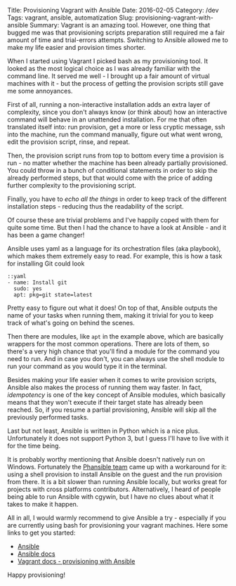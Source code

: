 Title: Provisioning Vagrant with Ansible
Date: 2016-02-05
Category: /dev
Tags: vagrant, ansible, automatization
Slug: provisioning-vagrant-with-ansible
Summary: Vagrant is an amazing tool. However, one thing that bugged me was that provisioning scripts preparation still required me a fair amount of time and trial-errors attempts. Switching to Ansible allowed me to make my life easier and provision times shorter.


When I started using Vagrant I picked bash as my provisioning tool. It looked as the most logical choice as I was already familiar with the command line. It served me well - I brought up a fair amount of virtual machines with it - but the process of getting the provision scripts still gave me some annoyances.

First of all, running a non-interactive installation adds an extra layer of complexity, since you don't always know (or think about) how an interactive command will behave in an unattended installation. For me that often translated itself into: run provision, get a more or less cryptic message, ssh into the machine, run the command manually, figure out what went wrong, edit the provision script, rinse, and repeat.

Then, the provision script runs from top to bottom every time a provision is run - no matter whether the machine has been already partially provisioned. You could throw in a bunch of conditional statements in order to skip the already performed steps, but that would come with the price of adding further complexity to the provisioning script.

Finally, you have to _echo all the things_ in order to keep track of the different installation steps - reducing thus the readability of the script.

Of course these are trivial problems and I've happily coped with them for quite some time. But then I had the chance to have a look at Ansible - and it has been a game changer!

Ansible uses yaml as a language for its orchestration files (aka playbook), which makes them extremely easy to read. For example, this is how a task for installing Git could look

    ::yaml
    - name: Install git
      sudo: yes
      apt: pkg=git state=latest

Pretty easy to figure out what it does! On top of that, Ansible outputs the name of your tasks when running them, making it trivial for you to keep track of what's going on behind the scenes.

Then there are modules, like `apt` in the example above, which are basically wrappers for the most common operations. There are lots of them, so there's a very high chance that you'll find a module for the command you need to run. And in case you don't, you can always use the shell module to run your command as you would type it in the terminal.

Besides making your life easier when it comes to write provision scripts, Ansible also makes the process of running them way faster. In fact, _idempotency_ is one of the key concept of Ansible modules, which basically means that they won't execute if their target state has already been reached. So, if you resume a partial provisioning, Ansible will skip all the previously performed tasks.

Last but not least, Ansible is written in Python which is a nice plus. Unfortunately it does not support Python 3, but I guess I'll have to live with it for the time being.

It is probably worthy mentioning that Ansible doesn't natively run on Windows. Fortunately the [Phansible team](http://phansible.com) came up with a workaround for it: using a shell provision to install Ansible on the guest and the run provision from there. It is a bit slower than running Ansible locally, but works great for projects with cross platforms contributors. Alternatively, I heard of people being able to run Ansible with cgywin, but I have no clues about what it takes to make it happen.

All in all, I would warmly recommend to give Ansible a try - especially if you are currently using bash for provisioning your vagrant machines. Here some links to get you started:

* [Ansible](https://www.ansible.com/)
* [Ansible docs](https://docs.ansible.com)
* [Vagrant docs - provisioning with Ansible](https://docs.vagrantup.com/v2/provisioning/ansible.html)

Happy provisioning!
